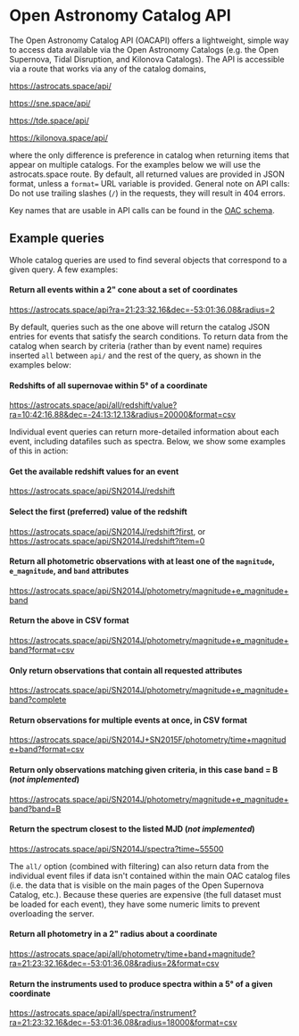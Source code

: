 # Open Astronomy Catalog API

The Open Astronomy Catalog API (OACAPI) offers a lightweight, simple way to access data available via the Open Astronomy Catalogs (e.g. the Open Supernova, Tidal Disruption, and Kilonova Catalogs). The API is accessible via a route that works via any of the catalog domains,

https://astrocats.space/api/

https://sne.space/api/

https://tde.space/api/

https://kilonova.space/api/

where the only difference is preference in catalog when returning items that appear on multiple catalogs. For the examples below we will use the astrocats.space route. By default, all returned values are provided in JSON format, unless a `format=` URL variable is provided. General note on API calls: Do not use trailing slashes (`/`) in the requests, they will result in 404 errors.

Key names that are usable in API calls can be found in the [OAC schema](https://github.com/astrocatalogs/schema).

## Example queries

Whole catalog queries are used to find several objects that correspond to a given query. A few examples:

#### Return all events within a 2" cone about a set of coordinates

https://astrocats.space/api?ra=21:23:32.16&dec=-53:01:36.08&radius=2

By default, queries such as the one above will return the catalog JSON entries for events that satisfy the search conditions. To return data from the catalog when search by criteria (rather than by event name) requires inserted `all` between `api/` and the rest of the query, as shown in the examples below:

#### Redshifts of all supernovae within 5° of a coordinate

https://astrocats.space/api/all/redshift/value?ra=10:42:16.88&dec=-24:13:12.13&radius=20000&format=csv

Individual event queries can return more-detailed information about each event, including datafiles such as spectra. Below, we show some examples of this in action:

#### Get the available redshift values for an event

https://astrocats.space/api/SN2014J/redshift

#### Select the first (preferred) value of the redshift

https://astrocats.space/api/SN2014J/redshift?first, or
https://astrocats.space/api/SN2014J/redshift?item=0

#### Return all photometric observations with at least one of the `magnitude`, `e_magnitude`, and `band` attributes

https://astrocats.space/api/SN2014J/photometry/magnitude+e_magnitude+band

#### Return the above in CSV format

https://astrocats.space/api/SN2014J/photometry/magnitude+e_magnitude+band?format=csv

#### Only return observations that contain all requested attributes

https://astrocats.space/api/SN2014J/photometry/magnitude+e_magnitude+band?complete

#### Return observations for multiple events at once, in CSV format

https://astrocats.space/api/SN2014J+SN2015F/photometry/time+magnitude+band?format=csv

#### Return only observations matching given criteria, in this case band = B (*not implemented*)

https://astrocats.space/api/SN2014J/photometry/magnitude+e_magnitude+band?band=B

#### Return the spectrum closest to the listed MJD (*not implemented*)

https://astrocats.space/api/SN2014J/spectra?time~55500

The `all/` option (combined with filtering) can also return data from the individual event files if data isn't contained within the main OAC catalog files (i.e. the data that is visible on the main pages of the Open Supernova Catalog, etc.). Because these queries are expensive (the full dataset must be loaded for each event), they have some numeric limits to prevent overloading the server.

#### Return all photometry in a 2" radius about a coordinate

https://astrocats.space/api/all/photometry/time+band+magnitude?ra=21:23:32.16&dec=-53:01:36.08&radius=2&format=csv

#### Return the instruments used to produce spectra within a 5° of a given coordinate

https://astrocats.space/api/all/spectra/instrument?ra=21:23:32.16&dec=-53:01:36.08&radius=18000&format=csv
